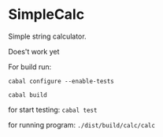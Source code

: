 SimpleCalc
==========

Simple string calculator. 

Does't work yet

For build run:

`cabal configure --enable-tests`

`cabal build`

for start testing:
`cabal test`

for running program:
`./dist/build/calc/calc `


